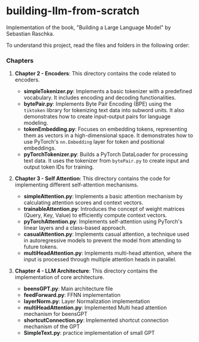 # building-llm-from-scratch

Implementation of the book, "Building a Large Language Model" by Sebastian Raschka.


To understand this project, read the files and folders in the following order:

### Chapters

1. **Chapter 2 - Encoders**: This directory contains the code related to encoders.
    - **simpleTokenizer.py**: Implements a basic tokenizer with a predefined vocabulary. It includes encoding and decoding functionalities.
    - **bytePair.py**: Implements Byte Pair Encoding (BPE) using the `tiktoken` library for tokenizing text data into subword units. It also demonstrates how to create input-output pairs for language modeling.
    - **tokenEmbedding.py**: Focuses on embedding tokens, representing them as vectors in a high-dimensional space. It demonstrates how to use PyTorch's `nn.Embedding` layer for token and positional embeddings.
    - **pyTorchTokenizer.py**: Builds a PyTorch DataLoader for processing text data. It uses the tokenizer from `bytePair.py` to create input and output token IDs for training.
    
  

2. **Chapter 3 - Self Attention**: This directory contains the code for implementing different self-attention mechanisms.
    - **simpleAttention.py**: Implements a basic attention mechanism by calculating attention scores and context vectors.
    - **trainableAttention.py**: Introduces the concept of weight matrices (Query, Key, Value) to efficiently compute context vectors.
    - **pyTorchAttention.py**: Implements self-attention using PyTorch's linear layers and a class-based approach.
    - **casualAttention.py**: Implements casual attention, a technique used in autoregressive models to prevent the model from attending to future tokens.
    - **multiHeadAttention.py**: Implements multi-head attention, where the input is processed through multiple attention heads in parallel.
  
3. **Chapter 4 - LLM Architecture**: This directory contains the implementation of core architecture.
   - **beensGPT.py**: Main architecture file 
   - **feedForward.py**: FFNN implementation 
   - **layerNorm.py**: Layer Normalization implementation 
   - **multiHeadAttention.py**: Implemented Multi head attention mechanism for beensGPT
   - **shortcutConnection.py**: Implemented shortcut connection mechanism of the GPT 
   - **SimpleText.py**: practice implementation of small GPT 
  
    
  

